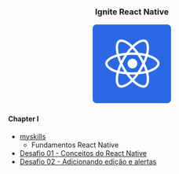 <h3 align="center">Ignite React Native</h3>
<p align="center">
  <img alt="logo" title="logo" src=".github/logo.svg" >
</p>

#### Chapter I

- [myskills](https://github.com/FelipeBrenner/ignite-react-native/tree/master/myskills)
  - Fundamentos React Native
- [Desafio 01 - Conceitos do React Native](https://github.com/FelipeBrenner/ignite-react-native/tree/master/desafios/todo)
- [Desafio 02 - Adicionando edição e alertas](https://github.com/FelipeBrenner/ignite-react-native/tree/master/desafios/todo-complementar)
